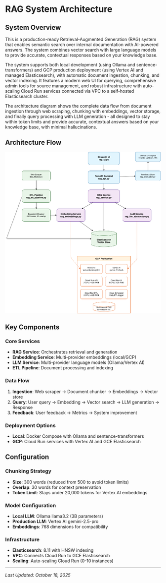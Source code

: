 # RAG System Architecture

## System Overview

This is a production-ready Retrieval-Augmented Generation (RAG) system that enables semantic search over internal documentation with AI-powered answers. The system combines vector search with large language models to provide accurate, contextual responses based on your knowledge base.

The system supports both local development (using Ollama and sentence-transformers) and GCP production deployment (using Vertex AI and managed Elasticsearch), with automatic document ingestion, chunking, and vector indexing. It features a modern web UI for querying, comprehensive admin tools for source management, and robust infrastructure with auto-scaling Cloud Run services connected via VPC to a self-hosted Elasticsearch cluster.

The architecture diagram shows the complete data flow from document ingestion through web scraping, chunking with embeddings, vector storage, and finally query processing with LLM generation - all designed to stay within token limits and provide accurate, contextual answers based on your knowledge base, with minimal hallucinations.

## Architecture Flow

![RAG System Architecture](architecture.png)

## Key Components

### Core Services
- **RAG Service**: Orchestrates retrieval and generation
- **Embedding Service**: Multi-provider embeddings (local/GCP)
- **LLM Service**: Multi-provider language models (Ollama/Vertex AI)
- **ETL Pipeline**: Document processing and indexing

### Data Flow
1. **Ingestion**: Web scraper → Document chunker → Embeddings → Vector store
2. **Query**: User query → Embedding → Vector search → LLM generation → Response
3. **Feedback**: User feedback → Metrics → System improvement

### Deployment Options
- **Local**: Docker Compose with Ollama and sentence-transformers
- **GCP**: Cloud Run services with Vertex AI and GCE Elasticsearch

## Configuration

### Chunking Strategy
- **Size**: 300 words (reduced from 500 to avoid token limits)
- **Overlap**: 30 words for context preservation
- **Token Limit**: Stays under 20,000 tokens for Vertex AI embeddings

### Model Configuration
- **Local LLM**: Ollama llama3.2 (3B parameters)
- **Production LLM**: Vertex AI gemini-2.5-pro
- **Embeddings**: 768 dimensions for compatibility

### Infrastructure
- **Elasticsearch**: 8.11 with HNSW indexing
- **VPC**: Connects Cloud Run to GCE Elasticsearch
- **Scaling**: Auto-scaling Cloud Run (0-10 instances)

---

*Last Updated: October 18, 2025*
